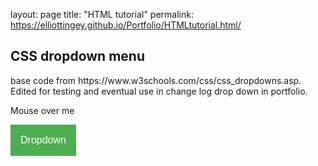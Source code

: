 layout: page
title: "HTML tutorial"
permalink: https://elliottingey.github.io/Portfolio/HTMLtutorial.html/

<html>
<head>
<meta charset="utf-8">
</head>
<body>
<article>
<h1>CSS dropdown menu</h1>
<p> base code from <a>https://www.w3schools.com/css/css_dropdowns.asp</a>. Edited 
for testing and eventual use in change log drop down in portfolio.</p>


 <style>
.dropdown {
  position: relative;
  display: inline-block;
}

.dropdown-content {
  display: none;
  position: absolute;
  background-color: #f9f9f9;
  min-width: 160px;
  box-shadow: 0px 8px 16px 0px rgba(0,0,0,0.2);
  padding: 12px 16px;
  z-index: 1;
}

.dropdown:hover .dropdown-content {
  display: block;
}
</style>

<div class="dropdown">
  <span>Mouse over me</span>
  <div class="dropdown-content">
    <p>Hello World!</p>
  </div>
</div> 


</article>
</body>
</html> <style>
/* Style The Dropdown Button */
.dropbtn {
  background-color: #4CAF50;
  color: white;
  padding: 16px;
  font-size: 16px;
  border: none;
  cursor: pointer;
}

/* The container <div> - needed to position the dropdown content */
.dropdown {
  position: relative;
  display: inline-block;
}

/* Dropdown Content (Hidden by Default) */
.dropdown-content {
  display: none;
  position: absolute;
  background-color: #f9f9f9;
  min-width: 160px;
  box-shadow: 0px 8px 16px 0px rgba(0,0,0,0.2);
  z-index: 1;
}

/* Links inside the dropdown */
.dropdown-content a {
  color: black;
  padding: 12px 16px;
  text-decoration: none;
  display: block;
}

/* Change color of dropdown links on hover */
.dropdown-content a:hover {background-color: #f1f1f1}

/* Show the dropdown menu on hover */
.dropdown:hover .dropdown-content {
  display: block;
}

/* Change the background color of the dropdown button when the dropdown content is shown */
.dropdown:hover .dropbtn {
  background-color: #3e8e41;
}
</style>

<div class="dropdown">
  <button class="dropbtn">Dropdown</button>
  <div class="dropdown-content">
    <a href="https://github.com/elliottingey/Portfolio/blob/a64cc0e34cf2af83d4809a46b471e552addb7721/learning%20HTML%20&%20CSS/learningHTML.html">Link 1</a>
    <a href="#">Link 2</a>
    <a href="#">Link 3</a>
  </div>
</div> 
